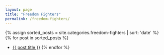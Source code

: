 ```yaml
---
layout: page
title: "Freedom Fighters"
permalink: /freedom-fighters/
---
```

{% assign sorted_posts = site.categories.freedom-fighters | sort: 'date' %}
{% for post in sorted_posts %}
- <a href="{{ post.url }}">{{ post.title }}</a>
{% endfor %}
